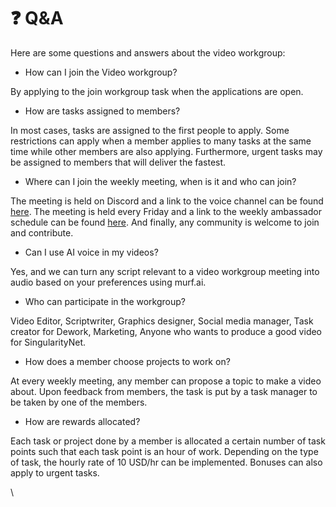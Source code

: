 # ❓ Q\&A

Here are some questions and answers about the video workgroup:

* How can I join the Video workgroup?

By applying to the join workgroup task when the applications are open.

* How are tasks assigned to members?

In most cases, tasks are assigned to the first people to apply. Some restrictions can apply when a member applies to many tasks at the same time while other members are also applying. Furthermore, urgent tasks may be assigned to members that will deliver the fastest.&#x20;

* Where can I join the weekly meeting, when is it and who can join?

The meeting is held on Discord and a link to the voice channel can be found [here](https://vw-snetambassadors.carrd.co/). The meeting is held every Friday and a link to the weekly ambassador schedule can be found [here](https://calendar.google.com/calendar/embed?src=singularitynetambassadors%40gmail.com\&ctz=UTC). And finally, any community is welcome to join and contribute.

* &#x20;Can I use AI voice in my videos?

Yes, and we can turn any script relevant to a video workgroup meeting into audio based on your preferences using murf.ai.

* Who can participate in the workgroup?

Video Editor, Scriptwriter, Graphics designer, Social media manager, Task creator for Dework, Marketing, Anyone who wants to produce a good video for SingularityNet.

* How does a member choose projects to work on?

At every weekly meeting, any member can propose a topic to make a video about. Upon feedback from members, the task is put by a task manager to be taken by one of the members.&#x20;

* How are rewards allocated?

Each task or project done by a member is allocated a certain number of task points such that each task point is an hour of work. Depending on the type of task, the hourly rate of 10 USD/hr can be implemented. Bonuses can also apply to urgent tasks.





\
